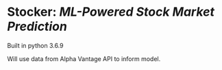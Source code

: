 # Stocker: ***ML-Powered Stock Market Prediction***

Built in python 3.6.9

Will use data from Alpha Vantage API to inform model.
